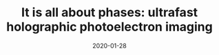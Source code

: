 ---
title: "It is all about phases: ultrafast holographic photoelectron imaging"
collection: publications
permalink: " /publication/2020-01-28-It is all about phases: ultrafast holographic photoelectron imaging"
date: 2020-01-28
venue: 'Rep. Prog. Phys. '
paperurl: 'https://iopscience.iop.org/article/10.1088/1361-6633/ab5c91/meta'
citation: 'C. Figueira de Morisson Faria and A. S. Maxwell. Rep. Prog. in Phys. 83, 034401 (2020)'
---